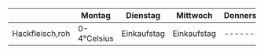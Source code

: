 |  | Montag | Dienstag | Mittwoch | Donnerstag | Freitag | Samstag | Sonntag |
| ------ | ------ | ------ | ------ | ------ | ------ | ------ | ------ |
| Hackfleisch,roh | 0-4°Celsius | Einkaufstag | Einkaufstag | ------ | ------ | ------ | ------ |
